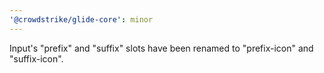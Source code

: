 ```yaml
---
'@crowdstrike/glide-core': minor
---
```


Input's "prefix" and "suffix" slots have been renamed to "prefix-icon" and "suffix-icon".
